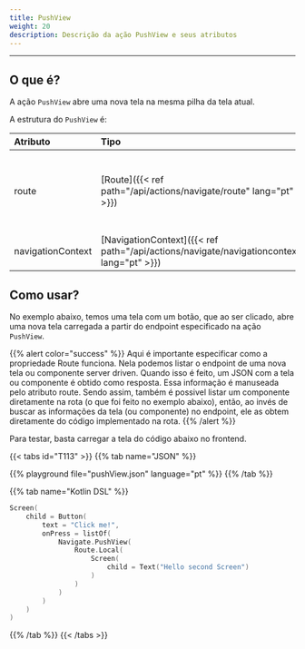 ```yaml
---
title: PushView
weight: 20
description: Descrição da ação PushView e seus atributos
---
```


---

## O que é? <a id="definicao"></a>

A ação ``PushView`` abre uma nova tela na mesma pilha da tela atual.

A estrutura do ``PushView`` é:

| **Atributo** | **Tipo**                                       | Obrigatório | **Definição**      |
| :----------- | :--------------------------------------------- | :---------: | :----------------- |
| route        | ​[Route]({{< ref path="/api/actions/navigate/route" lang="pt" >}})​ |      ✓      | Rota de navegação (endpoint ou componente que retorna a nova tela). |
| navigationContext | ​[NavigationContext]({{< ref path="/api/actions/navigate/navigationcontext" lang="pt" >}})​ | | Contexto a ser salvo na tela destino. |

## Como usar?

No exemplo abaixo, temos uma tela com um botão, que ao ser clicado, abre uma nova tela carregada a partir do endpoint especificado na ação `PushView`.

{{% alert color="success" %}}
  Aqui é importante especificar como a propriedade Route funciona. Nela podemos listar o endpoint de uma nova tela ou componente server driven. Quando isso é feito, um JSON com a tela ou componente é obtido como resposta. Essa informação é manuseada pelo atributo route. Sendo assim, também é possivel listar um componente diretamente na rota (o que foi feito no exemplo abaixo), então, ao invés de buscar as informações da tela (ou componente) no endpoint, ele as obtem diretamente do código implementado na rota.
{{% /alert %}}

Para testar, basta carregar a tela do código abaixo no frontend.

{{< tabs id="T113" >}}
{{% tab name="JSON" %}}

<!-- json-playground:pushView.json
{
  "_beagleComponent_" : "beagle:screenComponent",
  "child" : {
    "_beagleComponent_" : "beagle:button",
    "text" : "Click me!",
    "onPress" : [ {
      "_beagleAction_" : "beagle:pushView",
      "route" : {
        "screen" : {
          "_beagleComponent_" : "beagle:screenComponent",
          "child" : {
            "_beagleComponent_" : "beagle:text",
            "text" : "Hello second Screen"
          }
        }
      }
    } ]
  }
}
-->

{{% playground file="pushView.json" language="pt" %}}
{{% /tab %}}

{{% tab name="Kotlin DSL" %}}

```kotlin
Screen(
    child = Button(
        text = "Click me!",
        onPress = listOf(
            Navigate.PushView(
                Route.Local(
                    Screen(
                        child = Text("Hello second Screen")
                    )
                )
            )
        )
    )
)
```

{{% /tab %}}
{{< /tabs >}}
